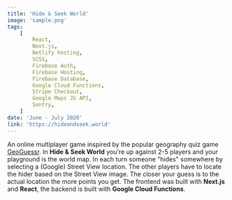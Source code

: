 ```yaml
---
title: 'Hide & Seek World'
image: 'sample.png'
tags:
    [
        React,
        Next.js,
        Netlify hosting,
        SCSS,
        Firebase Auth,
        Firebase Hosting,
        Firebase Database,
        Google Cloud Functions,
        Stripe Checkout,
        Google Maps JS API,
        Sentry,
    ]
date: 'June - July 2020'
link: 'https://hideandseek.world'
---
```


An online multiplayer game inspired by the popular geography quiz game [GeoGuessr](https://www.geoguessr.com/). In **Hide & Seek World** you're up against 2-5 players and your playground is the world map. In each turn someone "hides" somewhere by selecting a (Google) Street View location. The other players have to locate the hider based on the Street View image. The closer your guess is to the actual location the more points you get. The frontend was built with **Next.js** and **React**, the backend is built with **Google Cloud Functions**.
